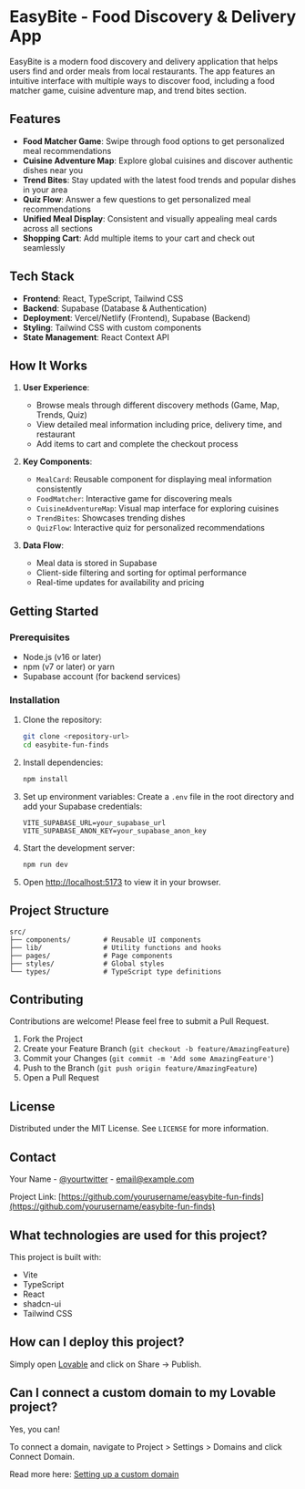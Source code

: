 # EasyBite - Food Discovery & Delivery App

EasyBite is a modern food discovery and delivery application that helps users find and order meals from local restaurants. The app features an intuitive interface with multiple ways to discover food, including a food matcher game, cuisine adventure map, and trend bites section.

## Features

- **Food Matcher Game**: Swipe through food options to get personalized meal recommendations
- **Cuisine Adventure Map**: Explore global cuisines and discover authentic dishes near you
- **Trend Bites**: Stay updated with the latest food trends and popular dishes in your area
- **Quiz Flow**: Answer a few questions to get personalized meal recommendations
- **Unified Meal Display**: Consistent and visually appealing meal cards across all sections
- **Shopping Cart**: Add multiple items to your cart and check out seamlessly

## Tech Stack

- **Frontend**: React, TypeScript, Tailwind CSS
- **Backend**: Supabase (Database & Authentication)
- **Deployment**: Vercel/Netlify (Frontend), Supabase (Backend)
- **Styling**: Tailwind CSS with custom components
- **State Management**: React Context API

## How It Works

1. **User Experience**:
   - Browse meals through different discovery methods (Game, Map, Trends, Quiz)
   - View detailed meal information including price, delivery time, and restaurant
   - Add items to cart and complete the checkout process

2. **Key Components**:
   - `MealCard`: Reusable component for displaying meal information consistently
   - `FoodMatcher`: Interactive game for discovering meals
   - `CuisineAdventureMap`: Visual map interface for exploring cuisines
   - `TrendBites`: Showcases trending dishes
   - `QuizFlow`: Interactive quiz for personalized recommendations

3. **Data Flow**:
   - Meal data is stored in Supabase
   - Client-side filtering and sorting for optimal performance
   - Real-time updates for availability and pricing

## Getting Started

### Prerequisites

- Node.js (v16 or later)
- npm (v7 or later) or yarn
- Supabase account (for backend services)

### Installation

1. Clone the repository:
   ```sh
   git clone <repository-url>
   cd easybite-fun-finds
   ```

2. Install dependencies:
   ```sh
   npm install
   ```

3. Set up environment variables:
   Create a `.env` file in the root directory and add your Supabase credentials:
   ```
   VITE_SUPABASE_URL=your_supabase_url
   VITE_SUPABASE_ANON_KEY=your_supabase_anon_key
   ```

4. Start the development server:
   ```sh
   npm run dev
   ```

5. Open [http://localhost:5173](http://localhost:5173) to view it in your browser.

## Project Structure

```
src/
├── components/        # Reusable UI components
├── lib/               # Utility functions and hooks
├── pages/             # Page components
├── styles/            # Global styles
└── types/             # TypeScript type definitions
```

## Contributing

Contributions are welcome! Please feel free to submit a Pull Request.

1. Fork the Project
2. Create your Feature Branch (`git checkout -b feature/AmazingFeature`)
3. Commit your Changes (`git commit -m 'Add some AmazingFeature'`)
4. Push to the Branch (`git push origin feature/AmazingFeature`)
5. Open a Pull Request

## License

Distributed under the MIT License. See `LICENSE` for more information.

## Contact

Your Name - [@yourtwitter](https://twitter.com/yourtwitter) - email@example.com

Project Link: [https://github.com/yourusername/easybite-fun-finds](https://github.com/yourusername/easybite-fun-finds)

## What technologies are used for this project?

This project is built with:

- Vite
- TypeScript
- React
- shadcn-ui
- Tailwind CSS

## How can I deploy this project?

Simply open [Lovable](https://lovable.dev/projects/91b8a96a-d04b-4a1b-8ac7-d31654874133) and click on Share -> Publish.

## Can I connect a custom domain to my Lovable project?

Yes, you can!

To connect a domain, navigate to Project > Settings > Domains and click Connect Domain.

Read more here: [Setting up a custom domain](https://docs.lovable.dev/tips-tricks/custom-domain#step-by-step-guide)
